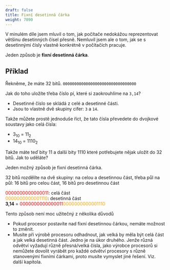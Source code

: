 ```yaml
---
draft: false
title: Fixní desetinná čárka
weight: 7090
---
```


V minulém díle jsem mluvil o tom, jak počítače nedokážou reprezentovat většinu desetinných čísel přesně. Nemluvil jsem ale o tom, jak se s desetinnými čísly vlastně konkrétně v počítačích pracuje.

Jeden způsob je **fixní desetinná čárka**.

## Příklad

Řekněme, že máte 32 bitů.
`00000000000000000000000000000000`

Jak do toho uložíte třeba číslo pí, které si zaokrouhlíme na `3,14`?

- Desetinné číslo se skládá z celé a desetinné části.
- Jsou to vlastně dvě skupiny cifer: `3` a `14`.

Takže můžete prostě jednoduše říct, že tato čísla převedete do dvojkové soustavy jako celá čísla:

- 3<sub>10</sub> = 11<sub>2</sub>
- 14<sub>10</sub> = 1110<sub>2</sub>

Takže máte teď bity 11 a další bity 1110 které potřebujete nějak uložit do 32 bitů. Jak to uděláte?

Jeden možný způsob je fixní desetinná čárka.

32 bitů rozdělíte na dvě skupiny: na celou a desetinnou část, třeba půl na půl: 16 bitů pro celou část, 16 bitů pro desetinnou část

<span style="color:red">0000000000000011</span>: celá část  
<span style="color:orange">0000000000001110</span>: desetinná část  
**3,14** = <span style="color:red">0000000000000011</span><span style="color:orange">0000000000001110</span>

Tento způsob není moc užitečný z několika důvodů

- Pokud procesor postavíte nad fixní desetinnou čárkou, nemáte možnost to změnit.
- Musíte při výrobě procesoru odhadnout, jak velká by měla být celá část a jak velká desetinná část. Jedno je na úkor druhého. Jenže různá odvětví vyžadují různě přesná/velká čísla, jako výrobce procesorů si nemůžete dovolit vyrábět pro každé odvětví procesory s různě stanovenými fixními čárkami, proto musíte vymyslet jiné řešení. Viz. další kapitola.